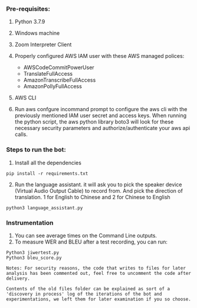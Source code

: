 ### Pre-requisites:

1. Python 3.7.9 
2. Windows machine 
3. Zoom Interpreter Client
4. Properly configured AWS IAM user with these AWS managed polices:
    - AWSCodeCommitPowerUser
    - TranslateFullAccess
    - AmazonTranscribeFullAccess
    - AmazonPollyFullAccess
5. AWS CLI

5. Run aws confgure incommand prompt to configure the aws cli with the previously mentioned IAM user secret and access keys. When running the python script, the aws python library boto3 will look for these necessary security parameters and authorize/authenticate your aws api calls. 

### Steps to run the bot:

1. Install all the dependencies

```
pip install -r requirements.txt
```

2. Run the language assistant. it will ask you to pick the speaker device (Virtual Audio  Output Cable) to record from. And pick the direction of translation. 1 for English to Chinese and 2 for Chinese to English

```
python3 language_assistant.py
```

### Instrumentation

1. You can see average times on the Command Line outputs.
2. To measure WER and BLEU after a test recording, you can run:

```
Python3 jiwertest.py 
Python3 bleu_score.py

Notes: For security reasons, the code that writes to files for later analysis has been commented out, feel free to uncomment the code after delivery.

Contents of the old files folder can be explained as sort of a 'discovery in process' log of the iterations of the bot and experimentations, we left them for later examination if you so choose. 

```